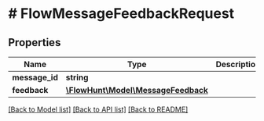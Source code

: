 # # FlowMessageFeedbackRequest

## Properties

Name | Type | Description | Notes
------------ | ------------- | ------------- | -------------
**message_id** | **string** |  | [optional]
**feedback** | [**\FlowHunt\Model\MessageFeedback**](MessageFeedback.md) |  | [optional]

[[Back to Model list]](../../README.md#models) [[Back to API list]](../../README.md#endpoints) [[Back to README]](../../README.md)
